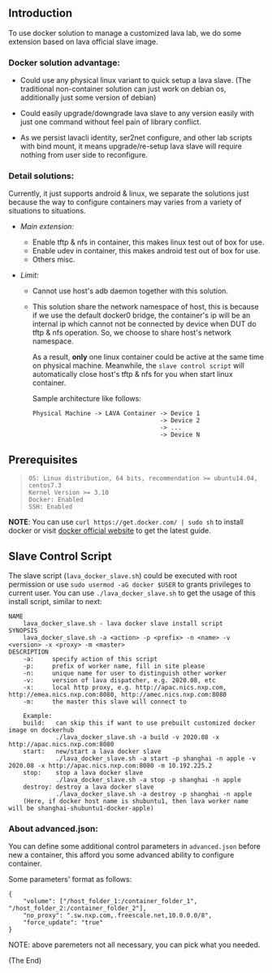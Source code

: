 ## Introduction

To use docker solution to manage a customized lava lab, we do some extension based on lava official slave image.

### Docker solution advantage:

* Could use any physical linux variant to quick setup a lava slave. (The traditional non-container solution can just work on debian os, additionally just some version of debian)

* Could easily upgrade/downgrade lava slave to any version easily with just one command without feel pain of library conflict.

* As we persist lavacli identity, ser2net configure, and other lab scripts with bind mount, it means upgrade/re-setup lava slave will require nothing from user side to reconfigure.

### Detail solutions:

Currently, it just supports android & linux, we separate the solutions just because the way to configure containers may varies from a variety of situations to situations.

* _Main extension:_

    * Enable tftp & nfs in container, this makes linux test out of box for use.
    * Enable udev in container, this makes android test out of box for use.
    * Others misc.

* _Limit:_
  * Cannot use host's adb daemon together with this solution.

  * This solution share the network namespace of host, this is because if we use the default docker0 bridge, the container's ip will be an internal ip which cannot not be connected by device when DUT do tftp & nfs operation. So, we choose to share host's network namespace.

    As a result, **only** one linux container could be active at the same time on physical machine. Meanwhile, the `slave control script` will automatically close host's tftp & nfs for you when start linux container.

    Sample architecture like follows:

        Physical Machine -> LAVA Container -> Device 1
                                           -> Device 2
                                           -> ...
                                           -> Device N

## Prerequisites

>     OS: Linux distribution, 64 bits, recommendation >= ubuntu14.04, centos7.3
>     Kernel Version >= 3.10
>     Docker: Enabled
>     SSH: Enabled

**NOTE**: You can use `curl https://get.docker.com/ | sudo sh` to install docker or visit [docker official website](https://docs.docker.com/install/linux/docker-ce/ubuntu/) to get the latest guide.

## Slave Control Script

The slave script (`lava_docker_slave.sh`) could be executed with root permission or use `sudo usermod -aG docker $USER` to grants privileges to current user. You can use `./lava_docker_slave.sh` to get the usage of this install script, similar to next:

    NAME
        lava_docker_slave.sh - lava docker slave install script
    SYNOPSIS
        lava_docker_slave.sh -a <action> -p <prefix> -n <name> -v <version> -x <proxy> -m <master>
    DESCRIPTION
        -a:     specify action of this script
        -p:     prefix of worker name, fill in site please
        -n:     unique name for user to distinguish other worker
        -v:     version of lava dispatcher, e.g. 2020.08, etc
        -x:     local http proxy, e.g. http://apac.nics.nxp.com, http://emea.nics.nxp.com:8080, http://amec.nics.nxp.com:8080
        -m:     the master this slave will connect to

        Example:
        build:   can skip this if want to use prebuilt customized docker image on dockerhub
                 ./lava_docker_slave.sh -a build -v 2020.08 -x http://apac.nics.nxp.com:8080
        start:   new/start a lava docker slave
                 ./lava_docker_slave.sh -a start -p shanghai -n apple -v 2020.08 -x http://apac.nics.nxp.com:8080 -m 10.192.225.2
        stop:    stop a lava docker slave
                 ./lava_docker_slave.sh -a stop -p shanghai -n apple
        destroy: destroy a lava docker slave
                 ./lava_docker_slave.sh -a destroy -p shanghai -n apple
        (Here, if docker host name is shubuntu1, then lava worker name will be shanghai-shubuntu1-docker-apple)

### About advanced.json:

You can define some additional control parameters in `advanced.json` before new a container, this afford you some advanced ability to configure container.

Some parameters' format as follows:

    {
        "volume": ["/host_folder_1:/container_folder_1", "/host_folder_2:/container_folder_2"],
        "no_proxy": ".sw.nxp.com,.freescale.net,10.0.0.0/8",
        "force_update": "true"
    }

NOTE: above paremeters not all necessary, you can pick what you needed.

(The End)

